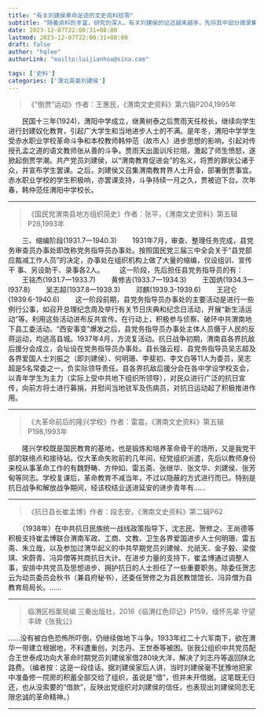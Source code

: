 ```yaml
---
title: "有关刘建侯革命足迹的文史资料拾零"
subtitle: "随着资料的丰富，研究的深入，有关刘建侯的记述越来越多，先将其中部分摘录集合于本文。"
date: 2023-12-07T22:00:31+08:00
lastmod: 2023-12-07T22:00:31+08:00
draft: false
author: "hqlee"
authorLink: "mailto:luijianhou@sina.com"

tags: ['史料']
categories: ['渭北英豪刘建侯']
---
```


>《“倒贾”运动》作者：王惠民，《渭南文史资料》第六辑P204,1995年

　　民国十三年(1924)，渭阳中学成立，继黄树泰之后贾雨天任校长，继续向学生进行封建奴化教育，引起广大学生和当地进步人士的不满。是年冬，渭阳中学学生受赤水职业学校革命斗争和本校教师韩仲范（故市人）进步思想的影响，引起对传授孔孟之道的语文教师张从善的斗争。贾雨天出面训斥拦阻，激起了师生愤怒，遂掀起倒贾学潮。共产党员刘建侯，以“渭南教育促进会”的名义，将贾的罪状公诸于众，并宣布学生罢课。之后，刘建侯又召集渭南教育界人士开会，部署倒贾事宜。赤水职业学校的学生积极响，亦罢课支持，斗争持续一月之久，贾被迫下台。次年春，韩仲范任渭阳中学校长。

--------------------------

>《国民党渭南县地方组织简史》作者：张平，《渭南文史资料》第五辑P28,1993年

　　三、缩编阶段(1931.7一1940.3)
　　1931年7月，审查、整理任务完成，县党务审查员办事处即改称党务指导员办事处。按照国民党三届三中全会关于“县党部应裁减工作人员”的决定，办事处在组织机构上做了大量的缩编，仅设组训、宣传干
事、另设助干、录事各2人。
　　这一阶段，先后担任县党务指导员的有：
　　王铭杰(1931.7一1933.7)
　　黄修吉(1933.7一1934.3)
　　王国炳(1934.3一I937.8)
　　吴志超(1937.8一1939.3)
　　邓麒(1939.3-1939.6)
　　王冠仑(1939.6-1940.6)
　　这一阶段前期，县党务指导员办事处的主要活动是进行一些例行公事，如召开总理纪念周及举行有关节日庆典和纪念日活动，开展“新生活运动”等。利用这些活动进布反共宣传。在行动上，积极参与侦察、破环中共渭南地下县工委活动。“西安事变”爆发之后，县党务指导员办事处主体人员慑于人民的反蒋运动，均逃高县城。1937年4月，方流复活动。抗日战争初期，渭南县各界抗敌后援分会成立，会址设在党务指导员办事处。县长强云程、县党务指导员吴志超及各界爱国人士刘振之（即刘建侯）、何明珊、李斐初、李文白等11人为委员，吴志超是5名常委之一，负实际领导责任。县各界抗敌后援分会在各中学设学校支会，以青年学生为主力（实际上受中共地下组织所领导），对民众进行广泛的抗日宣传，向前方将士进行募捐，并慰间当地驻军及伤病员，对抗日运动起了积极推进作用。

--------------------------

>《大革命前后的隆兴学校》作者：雷震，《渭南文史资料》第五辑P198,1993年

　　隆兴学校既是国民教育的基地，也是锻炼和培养革命骨干的场所，又是我党干部的联络点和接待站。仅大革命失败前的几年间，经党组织派遣，先后以教师身份来校从事革命工作的有魏野畴、方仲如、雷五斋、张继华、张文华、刘建侯、张芳甸等同志。学校复课后，革命教育不减当年，不过以隐蔽的方式进行而已。特别是抗日战争和解放战争期间，经该校结业送进延安的进步青年有……

--------------------------

>《抗日县长崔孟博》作者：段志安，《渭南文史资料》第二辑P62

　　（1938年）在中共抗日民族统一战线政策指导下，沈志民、贺修之、王尚德等积极支持崔孟博联合渭南军政、工商、文教、卫生各界爱国进步人士何明珊、雷五斋、朱立哉，以及参加过渭华起义的中共早期党员刘建候、允祇天、金子毅、梁俊琪、宋蔚青、冯异僧等共商抗日大计。在进步力量的支持下，崔孟博通过调整人事，安排中共党员及思想进步、拥护抗日的人士担任了一些重要职务。除委任贺志云为动员委员会秋书（兼县府秘书），还委任贺修之为县民教馆馆长、冯异僧为县教育局局长。……

---

>临渭区档案局编 三秦出版社，2016《临渭红色印记》P159，缅怀先辈 守望丰碑《张我公》

……没有被白色恐怖所吓倒，仍继续做地下斗争。1933年红二十六军南下，欲在渭华一带建立根据地，不料遭重创，刘志丹、王世泰等被困。张我公组织中共党员配合王世泰成功向大革命时期党员刘建侯家借280块大洋，解决了刘志丹等返回陕北路费。（编者按：这是一段佳话。据刘建侯家后人讲，当时刘建侯毫不犹豫地把家中准备修一院房的积蓄全部交给了组织，虽说是“借”，但并未开借据。这笔既无归还，也从没索要的“借款”，反映出党组织对刘建侯的信任，也表现出刘建侯同志无限忠诚的革命精神。）

---
